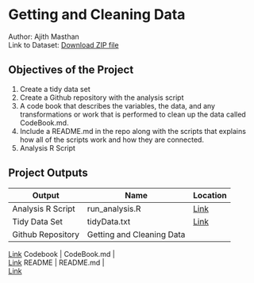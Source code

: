 # Getting and Cleaning Data
Author: Ajith Masthan <br />
Link to Dataset: [Download ZIP file](https://d396qusza40orc.cloudfront.net/getdata%2Fprojectfiles%2FUCI%20HAR%20Dataset.zip "Clicking will download the data")

## Objectives of the Project
1. Create a tidy data set 
2. Create a Github repository with the analysis script 
3. A code book that describes the variables, the data, and any transformations or work that is performed to clean up the data called CodeBook.md.
4. Include a README.md in the repo along with the scripts that explains how all of the scripts work and how they are connected.
5. Analysis R Script

## Project Outputs

Output | Name | Location
--- | --- | ---
Analysis R Script |  run_analysis.R |  [Link](https://github.com/ajithmasthan0320/Getting-and-Cleaning-Data/blob/master/run_analysis.R")
Tidy Data Set |  tidyData.txt |  [Link](https://github.com/ajithmasthan0320/Getting-and-Cleaning-Data/blob/master/tidyData.txt")
Github Repository | Getting and Cleaning Data |  
[Link](https://github.com/ajithmasthan0320/Getting-and-Cleaning-Data)
Codebook | CodeBook.md |  
[Link](https://github.com/ajithmasthan0320/Getting-and-Cleaning-Data/blob/master/CodeBook.md")
README | README.md |  
[Link](https://github.com/ajithmasthan0320/Getting-and-Cleaning-Data/blob/master/README.md")

